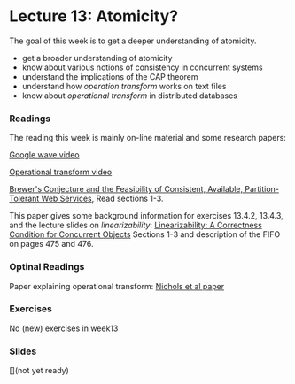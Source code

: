 # Lecture 13: Atomicity?

The goal of this week is to get a deeper understanding of atomicity. 

- get a broader understanding of atomicity
- know about various notions of consistency in concurrent systems
- understand the implications of the CAP theorem
- understand how *operation transform* works on text files
- know about *operational transform* in distributed databases


### Readings
The reading  this week is mainly on-line material and some research papers:

[Google wave video](https://youtu.be/p6pgxLaDdQw)

[Operational transform video](https://youtu.be/3ykZYKCK7AM)

[Brewer's Conjecture and the Feasibility of Consistent, Available,
Partition-Tolerant Web Services](https://github.itu.dk/jst/PCPP2022-Public/blob/main/week13/GilbertAndLynch.pdf), Read sections 1-3. 

This paper gives some background information for exercises 13.4.2, 13.4.3, and the lecture slides on *linearizability*:
[Linearizability: A Correctness Condition for Concurrent Objects](https://github.itu.dk/jst/PCPP2022-Public/blob/main/week13/WingHerlihyCons.pdf)
Sections 1-3 and description of the FIFO on pages 475 and 476.

### Optinal Readings

Paper explaining operational transform: [Nichols et al paper](https://github.itu.dk/jst/PCPP2022-Public/blob/main/week13/Nichols.pdf)

### Exercises

No (new) exercises in week13


### Slides
[](not yet ready)

